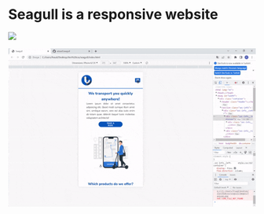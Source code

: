 # Seagull is a responsive website

![](https://github.com/eduarf/seagull/blob/master/gif/seagul.gif)

![](https://github.com/eduarf/seagull/blob/master/gif/responsive.gif)
